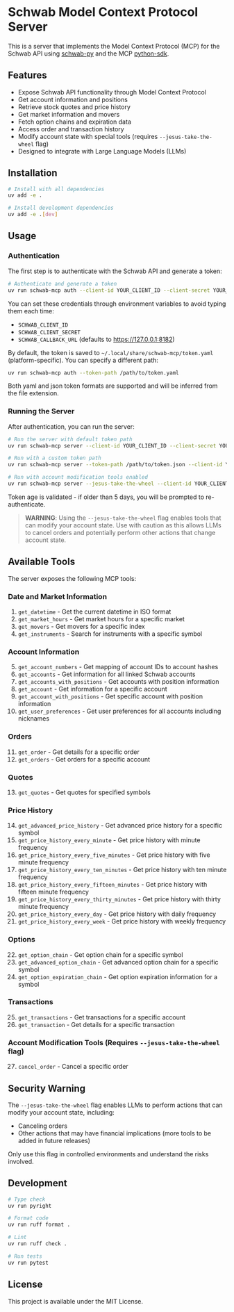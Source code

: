 # Schwab Model Context Protocol Server

This is a server that implements the Model Context Protocol (MCP) for
the Schwab API using [schwab-py](https://github.com/alexgolec/schwab-py) and
the MCP [python-sdk](https://github.com/modelcontextprotocol/python-sdk).

## Features

- Expose Schwab API functionality through Model Context Protocol
- Get account information and positions
- Retrieve stock quotes and price history
- Get market information and movers
- Fetch option chains and expiration data
- Access order and transaction history
- Modify account state with special tools (requires `--jesus-take-the-wheel` flag)
- Designed to integrate with Large Language Models (LLMs)

## Installation

```bash
# Install with all dependencies
uv add -e .

# Install development dependencies
uv add -e .[dev]
```

## Usage

### Authentication

The first step is to authenticate with the Schwab API and generate a token:

```bash
# Authenticate and generate a token
uv run schwab-mcp auth --client-id YOUR_CLIENT_ID --client-secret YOUR_CLIENT_SECRET --callback-url YOUR_CALLBACK_URL
```

You can set these credentials through environment variables to avoid typing them each time:
- `SCHWAB_CLIENT_ID`
- `SCHWAB_CLIENT_SECRET`
- `SCHWAB_CALLBACK_URL` (defaults to https://127.0.0.1:8182)

By default, the token is saved to `~/.local/share/schwab-mcp/token.yaml` (platform-specific). You can specify a different path:

```bash
uv run schwab-mcp auth --token-path /path/to/token.yaml
```

Both yaml and json token formats are supported and will be inferred from the file extension.

### Running the Server

After authentication, you can run the server:

```bash
# Run the server with default token path
uv run schwab-mcp server --client-id YOUR_CLIENT_ID --client-secret YOUR_CLIENT_SECRET --callback-url YOUR_CALLBACK_URL

# Run with a custom token path
uv run schwab-mcp server --token-path /path/to/token.json --client-id YOUR_CLIENT_ID --client-secret YOUR_CLIENT_SECRET --callback-url YOUR_CALLBACK_URL

# Run with account modification tools enabled
uv run schwab-mcp server --jesus-take-the-wheel --client-id YOUR_CLIENT_ID --client-secret YOUR_CLIENT_SECRET --callback-url YOUR_CALLBACK_URL
```

Token age is validated - if older than 5 days, you will be prompted to re-authenticate.

> **WARNING**: Using the `--jesus-take-the-wheel` flag enables tools that can modify your account state. Use with caution as this allows LLMs to cancel orders and potentially perform other actions that change account state.

## Available Tools

The server exposes the following MCP tools:

### Date and Market Information
1. `get_datetime` - Get the current datetime in ISO format
2. `get_market_hours` - Get market hours for a specific market
3. `get_movers` - Get movers for a specific index
4. `get_instruments` - Search for instruments with a specific symbol

### Account Information
5. `get_account_numbers` - Get mapping of account IDs to account hashes
6. `get_accounts` - Get information for all linked Schwab accounts
7. `get_accounts_with_positions` - Get accounts with position information
8. `get_account` - Get information for a specific account
9. `get_account_with_positions` - Get specific account with position information
10. `get_user_preferences` - Get user preferences for all accounts including nicknames

### Orders
11. `get_order` - Get details for a specific order
12. `get_orders` - Get orders for a specific account

### Quotes
13. `get_quotes` - Get quotes for specified symbols

### Price History
14. `get_advanced_price_history` - Get advanced price history for a specific symbol
15. `get_price_history_every_minute` - Get price history with minute frequency
16. `get_price_history_every_five_minutes` - Get price history with five minute frequency
17. `get_price_history_every_ten_minutes` - Get price history with ten minute frequency
18. `get_price_history_every_fifteen_minutes` - Get price history with fifteen minute frequency
19. `get_price_history_every_thirty_minutes` - Get price history with thirty minute frequency
20. `get_price_history_every_day` - Get price history with daily frequency
21. `get_price_history_every_week` - Get price history with weekly frequency

### Options
22. `get_option_chain` - Get option chain for a specific symbol
23. `get_advanced_option_chain` - Get advanced option chain for a specific symbol
24. `get_option_expiration_chain` - Get option expiration information for a symbol

### Transactions
25. `get_transactions` - Get transactions for a specific account
26. `get_transaction` - Get details for a specific transaction

### Account Modification Tools (Requires `--jesus-take-the-wheel` flag)
27. `cancel_order` - Cancel a specific order

## Security Warning

The `--jesus-take-the-wheel` flag enables LLMs to perform actions that can modify your account state, including:
- Canceling orders
- Other actions that may have financial implications (more tools to be added in future releases)

Only use this flag in controlled environments and understand the risks involved.

## Development

```bash
# Type check
uv run pyright

# Format code
uv run ruff format .

# Lint
uv run ruff check .

# Run tests
uv run pytest
```

## License

This project is available under the MIT License.
